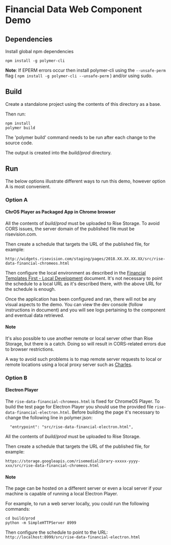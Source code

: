 # Financial Data Web Component Demo

## Dependencies

Install global npm dependencies

```
npm install -g polymer-cli
```

**Note**: If EPERM errors occur then install polymer-cli using the
`--unsafe-perm` flag ( `npm install -g polymer-cli --unsafe-perm` )
and/or using sudo.

## Build

Create a standalone project using the contents of this directory as a base.

Then run:

```
npm install
polymer build
```

The 'polymer build' command needs to be run after each change to the source
code.

The output is created into the _build/prod_ directory.

## Run
The below options illustrate different ways to run this demo, however option A is most convenient.

### Option A
#### ChrOS Player as Packaged App in Chrome browser

All the contents of _build/prod_ must be uploaded to Rise Storage.
To avoid CORS issues, the server domain of the published file must be
risevision.com.

Then create a schedule that targets the URL of the published file, for example:

`http://widgets.risevision.com/staging/pages/2018.XX.XX.XX.XX/src/rise-data-financial-chromeos.html`

Then configure the local environment as described in the [Financial Templates First - Local Development](https://docs.google.com/document/d/1xbtDo9GnhbH0lGeQmgTdSb-U5ed0vTjufhxZBV-1C4A/edit) document.
It's not necessary to point the schedule to a local URL as it's described
there, with the above URL for the schedule is enough.

Once the application has been configured and ran, there will not be any visual aspects to the demo. You can view the dev console (follow instructions in document) and you will see logs pertaining to the component and eventual data retrieved.

#### Note

It's also possible to use another remote or local server other than Rise Storage, but there is a catch. Doing so will result in CORS-related errors due to browser restrictions.

A way to avoid such problems is to map remote server requests to local or remote locations
using a local proxy server such as [Charles](https://www.charlesproxy.com/).


### Option B
#### Electron Player

The `rise-data-financial-chromeos.html` is fixed for ChromeOS Player. To build the test page for Electron Player you should use the provided file `rise-data-financial-electron.html`. Before building the page it's necessary to change the following line in polymer.json:

```
  "entrypoint": "src/rise-data-financial-electron.html",
```

All the contents of _build/prod_ must be uploaded to Rise Storage.

Then create a schedule that targets the URL of the published file, for example:

`https://storage.googleapis.com/risemedialibrary-xxxxx-yyyy-xxx/src/rise-data-financial-chromeos.html`

#### Note

The page can be hosted on a different server or even a local server if your machine is capable of running a local Electron Player.

For example, to run a web server locally, you could run the following commands:

```
cd build/prod
python -m SimpleHTTPServer 8999
```

Then configure the schedule to point to the URL: `http://localhost:8999/src/rise-data-financial-electron.html`
